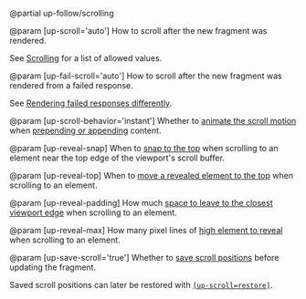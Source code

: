 @partial up-follow/scrolling

@param [up-scroll='auto']
  How to scroll after the new fragment was rendered.

  See [Scrolling](/scrolling) for a list of allowed values.

@param [up-fail-scroll='auto']
  How to scroll after the new fragment was rendered from a failed response.

  See [Rendering failed responses differently](/failed-responses#fail-options).

@param [up-scroll-behavior='instant']
  Whether to [animate the scroll motion](/scroll-tuning#animating-the-scroll-motion)
  when [prepending or appending](/targeting-fragments#appending-or-prepending) content.

@param [up-reveal-snap]
  When to [snap to the top](/scroll-tuning#snapping-to-the-screen-edge)
  when scrolling to an element near the top edge of the viewport's scroll buffer.

@param [up-reveal-top]
  When to [move a revealed element to the top](/scroll-tuning#moving-revealed-elements-to-the-top)
  when scrolling to an element.

@param [up-reveal-padding]
  How much [space to leave to the closest viewport edge](/scroll-tuning#revealing-with-padding)
  when scrolling to an element.

@param [up-reveal-max]
  How many pixel lines of [high element to reveal](/scroll-tuning#revealing-with-padding) when scrolling to an element.

@param [up-save-scroll='true']
  Whether to [save scroll positions](/up.viewport.saveScroll) before updating the fragment.

  Saved scroll positions can later be restored with [`[up-scroll=restore]`](/scrolling#restore).
